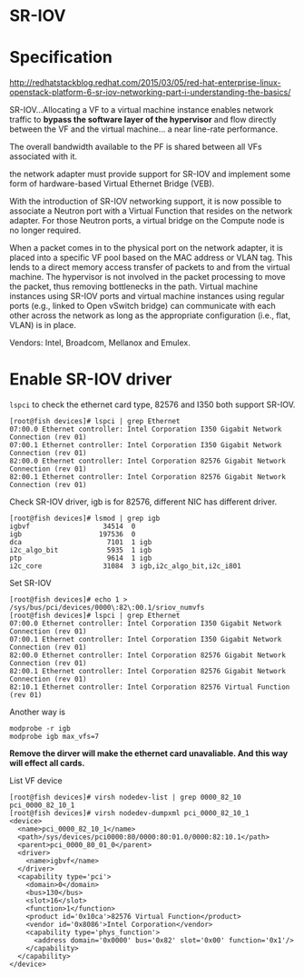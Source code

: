 SR-IOV
========================
# Specification
http://redhatstackblog.redhat.com/2015/03/05/red-hat-enterprise-linux-openstack-platform-6-sr-iov-networking-part-i-understanding-the-basics/  

SR-IOV...Allocating a VF to a virtual machine instance enables network traffic to **bypass the software layer of the hypervisor** and flow directly between the VF and the virtual machine... a near line-rate performance.

The overall bandwidth available to the PF is shared between all VFs associated with it.

the network adapter must provide support for SR-IOV and implement some form of hardware-based Virtual Ethernet Bridge (VEB). 

With the introduction of SR-IOV networking support, it is now possible to associate a Neutron port with a Virtual Function that resides on the network adapter. For those Neutron ports, a virtual bridge on the Compute node is no longer required.

When a packet comes in to the physical port on the network adapter, it is placed into a specific VF pool based on the MAC address or VLAN tag. This lends to a direct memory access transfer of packets to and from the virtual machine. The hypervisor is not involved in the packet processing to move the packet, thus removing bottlenecks in the path. Virtual machine instances using SR-IOV ports and virtual machine instances using regular ports (e.g., linked to Open vSwitch bridge) can communicate with each other across the network as long as the appropriate configuration (i.e., flat, VLAN) is in place.

Vendors: Intel, Broadcom, Mellanox and Emulex.

# Enable SR-IOV driver
`lspci` to check the ethernet card type, 82576 and I350 both support SR-IOV.
```
[root@fish devices]# lspci | grep Ethernet
07:00.0 Ethernet controller: Intel Corporation I350 Gigabit Network Connection (rev 01)
07:00.1 Ethernet controller: Intel Corporation I350 Gigabit Network Connection (rev 01)
82:00.0 Ethernet controller: Intel Corporation 82576 Gigabit Network Connection (rev 01)
82:00.1 Ethernet controller: Intel Corporation 82576 Gigabit Network Connection (rev 01)
```

Check SR-IOV driver, igb is for 82576, different NIC has different driver.
```
[root@fish devices]# lsmod | grep igb
igbvf                  34514  0 
igb                   197536  0 
dca                     7101  1 igb
i2c_algo_bit            5935  1 igb
ptp                     9614  1 igb
i2c_core               31084  3 igb,i2c_algo_bit,i2c_i801
```

Set SR-IOV
```
[root@fish devices]# echo 1 > /sys/bus/pci/devices/0000\:82\:00.1/sriov_numvfs 
[root@fish devices]# lspci | grep Ethernet
07:00.0 Ethernet controller: Intel Corporation I350 Gigabit Network Connection (rev 01)
07:00.1 Ethernet controller: Intel Corporation I350 Gigabit Network Connection (rev 01)
82:00.0 Ethernet controller: Intel Corporation 82576 Gigabit Network Connection (rev 01)
82:00.1 Ethernet controller: Intel Corporation 82576 Gigabit Network Connection (rev 01)
82:10.1 Ethernet controller: Intel Corporation 82576 Virtual Function (rev 01)
```

Another way is 
```
modprobe -r igb
modprobe igb max_vfs=7
```
**Remove the dirver will make the ethernet card unavaliable. And this way will effect all cards.**

List VF device
```
[root@fish devices]# virsh nodedev-list | grep 0000_82_10  
pci_0000_82_10_1
[root@fish devices]# virsh nodedev-dumpxml pci_0000_82_10_1
<device>
  <name>pci_0000_82_10_1</name>
  <path>/sys/devices/pci0000:80/0000:80:01.0/0000:82:10.1</path>
  <parent>pci_0000_80_01_0</parent>
  <driver>
    <name>igbvf</name>
  </driver>
  <capability type='pci'>
    <domain>0</domain>
    <bus>130</bus>
    <slot>16</slot>
    <function>1</function>
    <product id='0x10ca'>82576 Virtual Function</product>
    <vendor id='0x8086'>Intel Corporation</vendor>
    <capability type='phys_function'>
      <address domain='0x0000' bus='0x82' slot='0x00' function='0x1'/>
    </capability>
  </capability>
</device>
```



